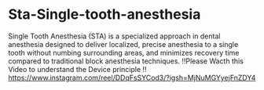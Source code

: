 # Sta-Single-tooth-anesthesia
Single Tooth Anesthesia (STA) is a specialized approach in dental anesthesia  designed to deliver localized, precise anesthesia to a single tooth without numbing  surrounding areas, and minimizes recovery time compared  to traditional block anesthesia techniques.
!!Please Wacth this Video to understand the Device principle !!
https://www.instagram.com/reel/DDqFsSYCod3/?igsh=MjNuMGYyejFnZDY4
